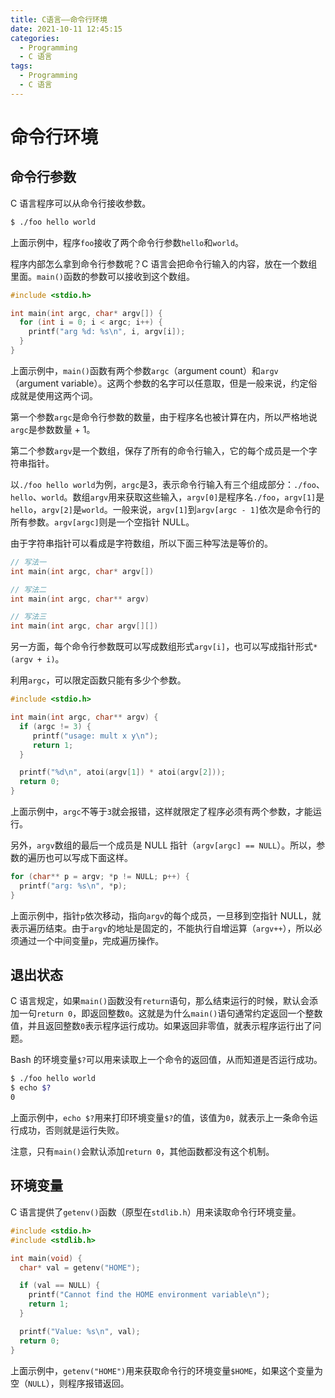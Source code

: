 ```yaml
---
title: C语言——命令行环境
date: 2021-10-11 12:45:15
categories: 
  - Programming
  - C 语言
tags: 
  - Programming
  - C 语言
---
```


# 命令行环境

## 命令行参数

C 语言程序可以从命令行接收参数。

```bash
$ ./foo hello world
```

上面示例中，程序`foo`接收了两个命令行参数`hello`和`world`。
<!-- more -->

程序内部怎么拿到命令行参数呢？C 语言会把命令行输入的内容，放在一个数组里面。`main()`函数的参数可以接收到这个数组。

```c
#include <stdio.h>

int main(int argc, char* argv[]) {
  for (int i = 0; i < argc; i++) {
    printf("arg %d: %s\n", i, argv[i]);
  }
}
```

上面示例中，`main()`函数有两个参数`argc`（argument count）和`argv`（argument variable）。这两个参数的名字可以任意取，但是一般来说，约定俗成就是使用这两个词。

第一个参数`argc`是命令行参数的数量，由于程序名也被计算在内，所以严格地说`argc`是参数数量 + 1。

第二个参数`argv`是一个数组，保存了所有的命令行输入，它的每个成员是一个字符串指针。

以`./foo hello world`为例，`argc`是3，表示命令行输入有三个组成部分：`./foo`、`hello`、`world`。数组`argv`用来获取这些输入，`argv[0]`是程序名`./foo`，`argv[1]`是`hello`，`argv[2]`是`world`。一般来说，`argv[1]`到`argv[argc - 1]`依次是命令行的所有参数。`argv[argc]`则是一个空指针 NULL。

由于字符串指针可以看成是字符数组，所以下面三种写法是等价的。

```c
// 写法一
int main(int argc, char* argv[])

// 写法二
int main(int argc, char** argv)

// 写法三
int main(int argc, char argv[][])
```

另一方面，每个命令行参数既可以写成数组形式`argv[i]`，也可以写成指针形式`*(argv + i)`。

利用`argc`，可以限定函数只能有多少个参数。

```c
#include <stdio.h>

int main(int argc, char** argv) {
  if (argc != 3) {
     printf("usage: mult x y\n");
     return 1;
  }

  printf("%d\n", atoi(argv[1]) * atoi(argv[2]));
  return 0;
}
```

上面示例中，`argc`不等于`3`就会报错，这样就限定了程序必须有两个参数，才能运行。

另外，`argv`数组的最后一个成员是 NULL 指针（`argv[argc] == NULL`）。所以，参数的遍历也可以写成下面这样。

```c
for (char** p = argv; *p != NULL; p++) {
  printf("arg: %s\n", *p);
}
```

上面示例中，指针`p`依次移动，指向`argv`的每个成员，一旦移到空指针 NULL，就表示遍历结束。由于`argv`的地址是固定的，不能执行自增运算（`argv++`），所以必须通过一个中间变量`p`，完成遍历操作。

## 退出状态

C 语言规定，如果`main()`函数没有`return`语句，那么结束运行的时候，默认会添加一句`return 0`，即返回整数`0`。这就是为什么`main()`语句通常约定返回一个整数值，并且返回整数`0`表示程序运行成功。如果返回非零值，就表示程序运行出了问题。

Bash 的环境变量`$?`可以用来读取上一个命令的返回值，从而知道是否运行成功。

```bash
$ ./foo hello world
$ echo $?
0
```

上面示例中，`echo $?`用来打印环境变量`$?`的值，该值为`0`，就表示上一条命令运行成功，否则就是运行失败。

注意，只有`main()`会默认添加`return 0`，其他函数都没有这个机制。

## 环境变量

C 语言提供了`getenv()`函数（原型在`stdlib.h`）用来读取命令行环境变量。

```c
#include <stdio.h>
#include <stdlib.h>

int main(void) {
  char* val = getenv("HOME");

  if (val == NULL) {
    printf("Cannot find the HOME environment variable\n");
    return 1;
  }

  printf("Value: %s\n", val);
  return 0;
}
```

上面示例中，`getenv("HOME")`用来获取命令行的环境变量`$HOME`，如果这个变量为空（`NULL`），则程序报错返回。

